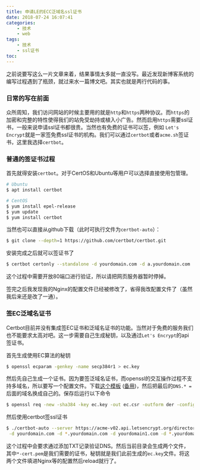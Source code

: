 ```yaml
---
title: 申请LE的ECC泛域名ssl证书
date: 2018-07-24 16:07:41
categories:
	- 技术
	- web
tags:
	- 技术
	- ssl证书
toc:
---
```

之前说要写这么一片文章来着，结果事情太多就一直没写。最近发现新博客系统的编写过程遇到了瓶颈，就过来水一篇博文吧。其实也就是两行代码的事。

<!-- more -->

### 日常的写在前面
众所周知，我们访问网站的时候主要用的就是`http`和`https`两种协议。而`https`的加密和完整的特性使得我们的站免受劫持或植入小广告。然而启用`https`需要ssl证书，一般来说申请ssl证书都很贵。当然也有免费的证书可以签，例如 `Let's Encrypt`就是一家签免费ssl证书的机构。我们可以通过`certbot`或者`acme.sh`签证书，这里我选择`certbot`。

### 普通的签证书过程
首先就得安装`certbot`。对于CertOS和Ubuntu等用户可以选择直接使用包管理。

```bash
# Ubuntu
$ apt install certbot

# CentOS
$ yum install epel-release
$ yum update
$ yum install certbot
```

当然也可以直接从github下载（此时可执行文件为`certbot-auto`）：

```bash
$ git clone --depth=1 https://github.com/certbot/certbot.git
``` 

安装完成之后就可以签证书了

```bash
$ certbot certonly --standalone -d yourdomain.com -d a.yourdomain.com
```

这个过程中需要开放80端口进行验证，所以请把网页服务器暂时停掉。

签完之后我发现我的Nginx的配置文件已经被修改了，省得我改配置文件了（虽然我后来还是改了一通）。

### 签EC泛域名证书
Certbot目前并没有集成签EC证书和泛域名证书的功能。当然对于免费的服务我们也不能要求太高对吧。这一步需要自己生成秘钥，以及通过`Let's Encrypt`的api签证书。

首先生成使用EC算法的秘钥
```bash
$ openssl ecparam -genkey -name secp384r1 > ec.key
```

然后先自己生成一个证书。因为要签泛域名证书，而openssl的交互操作过程不支持多域名，所以要写一个配置文件。下载[这个模板](https://gist.github.com/hugefiver/0d57aea5da9b0941bcc9fbbab98a83d0) ([备用](https://resource.rurilove.moe/text/openssl.cnf))，然后把最后的`DNS.* = `后面的域名换成自己的。保存后运行以下命令

```bash
$ openssl req -new -sha384 -key ec.key -out ec.csr -outform der -config openssl.cnf
```

然后使用certbot签ssl证书

```bash
$ ./certbot-auto --server https://acme-v02.api.letsencrypt.org/directory --manual --preferred-challenges dns-01 certonly --csr ec.csr \
 -d yourdomain.com -d *.yourdomain.com -d yourdomain1.com -d *.yourdomain.com
```

这个过程中会要求通过添加TXT记录验证DNS。然后当前目录会生成两个文件，其中`*-cert.pem`是我们需要的证书，秘钥就是我们此前生成的`ec.key`文件。将这两个文件填进Nginx等的配置然后reload就行了。